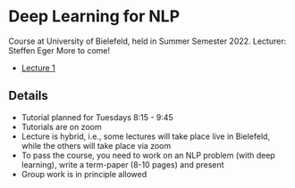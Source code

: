 # Deep Learning for NLP 

Course at University of Bielefeld, held in Summer Semester 2022. Lecturer: Steffen Eger
More to come!


- [Lecture 1](slides/01_kickoff_2022.pdf)


## Details

- Tutorial planned for Tuesdays 8:15 - 9:45
- Tutorials are on zoom
- Lecture is hybrid, i.e., some lectures will take place live in Bielefeld, while the others will take place via zoom
- To pass the course, you need to work on an NLP problem (with deep learning), write a term-paper (8-10 pages) and present
- Group work is in principle allowed
